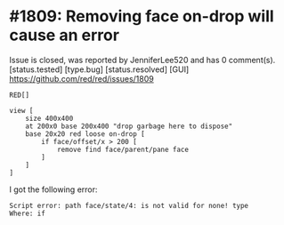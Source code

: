 
#1809: Removing face on-drop will cause an error
================================================================================
Issue is closed, was reported by JenniferLee520 and has 0 comment(s).
[status.tested] [type.bug] [status.resolved] [GUI]
<https://github.com/red/red/issues/1809>

``` Red
RED[]

view [
    size 400x400
    at 200x0 base 200x400 "drop garbage here to dispose"
    base 20x20 red loose on-drop [
        if face/offset/x > 200 [
            remove find face/parent/pane face
        ]
    ]
]
```

I got the following error:

```
Script error: path face/state/4: is not valid for none! type
Where: if
```



